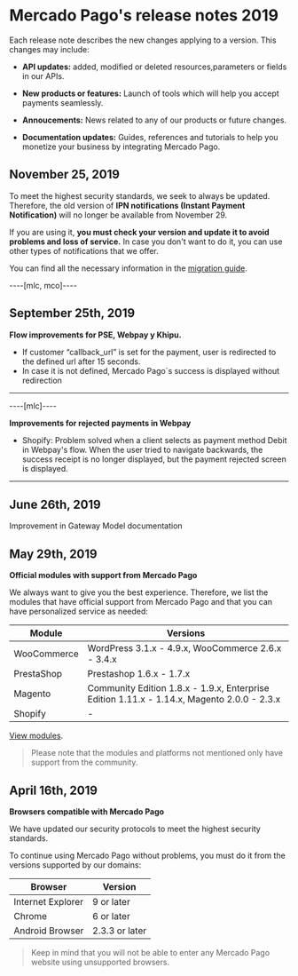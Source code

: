 # Mercado Pago's release notes 2019

Each release note describes the new changes applying to a version. This changes may include:

- **API updates:** added, modified or deleted resources,parameters or fields in our APIs.

- **New products or features:** Launch of tools which will help you accept payments seamlessly.

- **Annoucements:** News related to any of our products or future changes.

- **Documentation updates:** Guides, references and tutorials to help you monetize your business by integrating Mercado Pago.

## November 25, 2019

To meet the highest security standards, we seek to always be updated. Therefore, the old version of **IPN notifications (Instant Payment Notification)** will no longer be available from November 29.

If you are using it, **you must check your version and update it to avoid problems and loss of service.** In case you don't want to do it, you can use other types of notifications that we offer.

You can find all the necessary information in the [migration guide](https://www.mercadopago.com.br/developers/en/guides/changelog/communications/ipn-ow-guide). 

----[mlc, mco]----

## September 25th, 2019

**Flow improvements for PSE, Webpay y Khipu.**

- If customer “callback_url” is set for the payment, user is redirected to the defined url after 15 seconds.
- In case it is not defined, Mercado Pago´s success is displayed without redirection

------------
----[mlc]----

**Improvements for rejected payments in Webpay**

- Shopify: Problem solved when a client selects as payment method Debit in Webpay's flow. When the user tried to navigate backwards, the success receipt is no longer displayed, but the payment rejected screen is displayed.

------------

## June 26th, 2019

Improvement in Gateway Model documentation

## May 29th, 2019

**Official modules with support from Mercado Pago**

We always want to give you the best experience. Therefore, we list the modules that have official support from Mercado Pago and that you can have personalized service as needed:

| Module                  | Versions                                                                                    |
|-------------------------|---------------------------------------------------------------------------------------------|
| WooCommerce             | WordPress 3.1.x - 4.9.x, WooCommerce 2.6.x - 3.4.x                                          | 
| PrestaShop              | Prestashop 1.6.x - 1.7.x                                                                    |
| Magento                 | Community Edition 1.8.x - 1.9.x, Enterprise Edition 1.11.x - 1.14.x, Magento 2.0.0 - 2.3.x  | 
| Shopify                 | -                                                                                           |

[View modules](https://www.mercadopago.com.ar/developers/en/plugins_sdks).


> Please note that the modules and platforms not mentioned only have support from the community. 


## April 16th, 2019

**Browsers compatible with Mercado Pago**

We have updated our security protocols to meet the highest security standards.

To continue using Mercado Pago without problems, you must do it from the versions supported by our domains:


| Browser                 | Version            |
|-------------------------|--------------------|
| Internet Explorer       | 9 or later         | 
| Chrome                  | 6 or later         |
| Android Browser         | 2.3.3 or later     | 


> Keep in mind that you will not be able to enter any Mercado Pago website using unsupported browsers.

